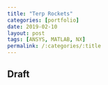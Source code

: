 ```yaml
---
title: "Terp Rockets"
categories: [portfolio]
date: 2019-02-10
layout: post
tags: [ANSYS, MATLAB, NX]
permalink: /:categories/:title
---
```

## Draft